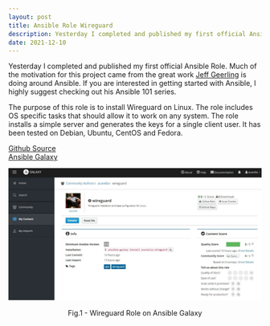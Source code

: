 ```yaml
---
layout: post
title: Ansible Role Wireguard
description: Yesterday I completed and published my first official Ansible Role.
date: 2021-12-10
---
```


Yesterday I completed and published my first official Ansible Role. Much of the motivation for this project came from the great work [Jeff Geerling](https://github.com/geerlingguy) is doing around Ansible. If you are interested in getting started with Ansible, I highly suggest checking out his Ansible 101 series.  

The purpose of this role is to install Wireguard on Linux. The role includes OS specific tasks that should allow it to work on any system.  The role installs a simple server and generates the keys for a single client user. It has been tested on Debian, Ubuntu, CentOS and Fedora.  

[Github Source](https://github.com/acavella/ansible-role-wireguard)  
[Ansible Galaxy](https://galaxy.ansible.com/acavella/wireguard)

![Github Profile](/assets/images/role-wg.jpg)
<p align = "center">
Fig.1 - Wireguard Role on Ansible Galaxy
</p>


